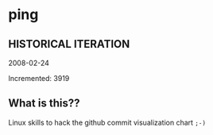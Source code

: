 # ping

## HISTORICAL ITERATION
2008-02-24

Incremented: 3919

## What is this?? 
Linux skills to hack the github commit visualization chart `;-)`
